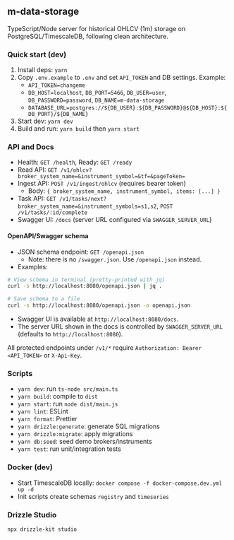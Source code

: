 ## m-data-storage

TypeScript/Node server for historical OHLCV (1m) storage on PostgreSQL/TimescaleDB, following clean architecture.

### Quick start (dev)

1. Install deps: `yarn`
2. Copy `.env.example` to `.env` and set `API_TOKEN` and DB settings. Example:
   - `API_TOKEN=changeme`
   - `DB_HOST=localhost`, `DB_PORT=5466`, `DB_USER=user`, `DB_PASSWORD=password`, `DB_NAME=m-data-storage`
   - `DATABASE_URL=postgres://${DB_USER}:${DB_PASSWORD}@${DB_HOST}:${DB_PORT}/${DB_NAME}`
3. Start dev: `yarn dev`
4. Build and run: `yarn build` then `yarn start`

### API and Docs

- Health: `GET /health`, Ready: `GET /ready`
- Read API: `GET /v1/ohlcv?broker_system_name=&instrument_symbol=&tf=&pageToken=`
- Ingest API: `POST /v1/ingest/ohlcv` (requires bearer token)
  - Body: `{ broker_system_name, instrument_symbol, items: [...] }`
- Task API: `GET /v1/tasks/next?broker_system_name=&instrument_symbols=s1,s2`, `POST /v1/tasks/:id/complete`
- Swagger UI: `/docs` (server URL configured via `SWAGGER_SERVER_URL`)

#### OpenAPI/Swagger schema

- JSON schema endpoint: `GET /openapi.json`
  - Note: there is no `/swagger.json`. Use `/openapi.json` instead.
- Examples:

```bash
# View schema in terminal (pretty-printed with jq)
curl -s http://localhost:8080/openapi.json | jq .

# Save schema to a file
curl -s http://localhost:8080/openapi.json -o openapi.json
```

- Swagger UI is available at `http://localhost:8080/docs`.
- The server URL shown in the docs is controlled by `SWAGGER_SERVER_URL` (defaults to `http://localhost:8080`).

All protected endpoints under `/v1/*` require `Authorization: Bearer <API_TOKEN>` or `X-Api-Key`.

### Scripts

- `yarn dev`: run `ts-node src/main.ts`
- `yarn build`: compile to `dist`
- `yarn start`: run `node dist/main.js`
- `yarn lint`: ESLint
- `yarn format`: Prettier
- `yarn drizzle:generate`: generate SQL migrations
- `yarn drizzle:migrate`: apply migrations
- `yarn db:seed`: seed demo brokers/instruments
- `yarn test`: run unit/integration tests

### Docker (dev)

- Start TimescaleDB locally: `docker compose -f docker-compose.dev.yml up -d`
- Init scripts create schemas `registry` and `timeseries`


### Drizzle Studio

```bash
npx drizzle-kit studio
```
